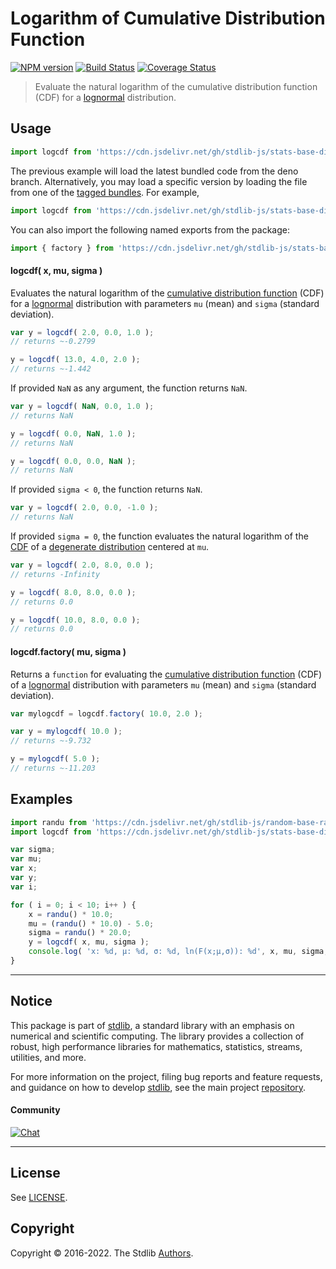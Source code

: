 <!--

@license Apache-2.0

Copyright (c) 2022 The Stdlib Authors.

Licensed under the Apache License, Version 2.0 (the "License");
you may not use this file except in compliance with the License.
You may obtain a copy of the License at

   http://www.apache.org/licenses/LICENSE-2.0

Unless required by applicable law or agreed to in writing, software
distributed under the License is distributed on an "AS IS" BASIS,
WITHOUT WARRANTIES OR CONDITIONS OF ANY KIND, either express or implied.
See the License for the specific language governing permissions and
limitations under the License.

-->

# Logarithm of Cumulative Distribution Function

[![NPM version][npm-image]][npm-url] [![Build Status][test-image]][test-url] [![Coverage Status][coverage-image]][coverage-url] <!-- [![dependencies][dependencies-image]][dependencies-url] -->

> Evaluate the natural logarithm of the cumulative distribution function (CDF) for a [lognormal][lognormal-distribution] distribution.

<section class="intro">

</section>

<!-- /.intro -->



<section class="usage">

## Usage

```javascript
import logcdf from 'https://cdn.jsdelivr.net/gh/stdlib-js/stats-base-dists-lognormal-logcdf@deno/mod.js';
```
The previous example will load the latest bundled code from the deno branch. Alternatively, you may load a specific version by loading the file from one of the [tagged bundles](https://github.com/stdlib-js/stats-base-dists-lognormal-logcdf/tags). For example,

```javascript
import logcdf from 'https://cdn.jsdelivr.net/gh/stdlib-js/stats-base-dists-lognormal-logcdf@v0.0.1-deno/mod.js';
```

You can also import the following named exports from the package:

```javascript
import { factory } from 'https://cdn.jsdelivr.net/gh/stdlib-js/stats-base-dists-lognormal-logcdf@deno/mod.js';
```

#### logcdf( x, mu, sigma )

Evaluates the natural logarithm of the [cumulative distribution function][cdf] (CDF) for a [lognormal][lognormal-distribution] distribution with parameters `mu` (mean) and `sigma` (standard deviation).

```javascript
var y = logcdf( 2.0, 0.0, 1.0 );
// returns ~-0.2799

y = logcdf( 13.0, 4.0, 2.0 );
// returns ~-1.442
```

If provided `NaN` as any argument, the function returns `NaN`.

```javascript
var y = logcdf( NaN, 0.0, 1.0 );
// returns NaN

y = logcdf( 0.0, NaN, 1.0 );
// returns NaN

y = logcdf( 0.0, 0.0, NaN );
// returns NaN
```

If provided `sigma < 0`, the function returns `NaN`.

```javascript
var y = logcdf( 2.0, 0.0, -1.0 );
// returns NaN
```

If provided `sigma = 0`, the function evaluates the natural logarithm of the [CDF][cdf] of a [degenerate distribution][degenerate-distribution] centered at `mu`.

```javascript
var y = logcdf( 2.0, 8.0, 0.0 );
// returns -Infinity

y = logcdf( 8.0, 8.0, 0.0 );
// returns 0.0

y = logcdf( 10.0, 8.0, 0.0 );
// returns 0.0
```

#### logcdf.factory( mu, sigma )

Returns a `function` for evaluating the [cumulative distribution function][cdf] (CDF) of a [lognormal][lognormal-distribution] distribution with parameters `mu` (mean) and `sigma` (standard deviation).

```javascript
var mylogcdf = logcdf.factory( 10.0, 2.0 );

var y = mylogcdf( 10.0 );
// returns ~-9.732

y = mylogcdf( 5.0 );
// returns ~-11.203
```

</section>

<!-- /.usage -->

<section class="examples">

## Examples

<!-- eslint no-undef: "error" -->

```javascript
import randu from 'https://cdn.jsdelivr.net/gh/stdlib-js/random-base-randu@deno/mod.js';
import logcdf from 'https://cdn.jsdelivr.net/gh/stdlib-js/stats-base-dists-lognormal-logcdf@deno/mod.js';

var sigma;
var mu;
var x;
var y;
var i;

for ( i = 0; i < 10; i++ ) {
    x = randu() * 10.0;
    mu = (randu() * 10.0) - 5.0;
    sigma = randu() * 20.0;
    y = logcdf( x, mu, sigma );
    console.log( 'x: %d, µ: %d, σ: %d, ln(F(x;µ,σ)): %d', x, mu, sigma, y );
}
```

</section>

<!-- /.examples -->

<!-- Section for related `stdlib` packages. Do not manually edit this section, as it is automatically populated. -->

<section class="related">

</section>

<!-- /.related -->

<!-- Section for all links. Make sure to keep an empty line after the `section` element and another before the `/section` close. -->


<section class="main-repo" >

* * *

## Notice

This package is part of [stdlib][stdlib], a standard library with an emphasis on numerical and scientific computing. The library provides a collection of robust, high performance libraries for mathematics, statistics, streams, utilities, and more.

For more information on the project, filing bug reports and feature requests, and guidance on how to develop [stdlib][stdlib], see the main project [repository][stdlib].

#### Community

[![Chat][chat-image]][chat-url]

---

## License

See [LICENSE][stdlib-license].


## Copyright

Copyright &copy; 2016-2022. The Stdlib [Authors][stdlib-authors].

</section>

<!-- /.stdlib -->

<!-- Section for all links. Make sure to keep an empty line after the `section` element and another before the `/section` close. -->

<section class="links">

[npm-image]: http://img.shields.io/npm/v/@stdlib/stats-base-dists-lognormal-logcdf.svg
[npm-url]: https://npmjs.org/package/@stdlib/stats-base-dists-lognormal-logcdf

[test-image]: https://github.com/stdlib-js/stats-base-dists-lognormal-logcdf/actions/workflows/test.yml/badge.svg?branch=v0.0.1
[test-url]: https://github.com/stdlib-js/stats-base-dists-lognormal-logcdf/actions/workflows/test.yml?query=branch:v0.0.1

[coverage-image]: https://img.shields.io/codecov/c/github/stdlib-js/stats-base-dists-lognormal-logcdf/main.svg
[coverage-url]: https://codecov.io/github/stdlib-js/stats-base-dists-lognormal-logcdf?branch=main

<!--

[dependencies-image]: https://img.shields.io/david/stdlib-js/stats-base-dists-lognormal-logcdf.svg
[dependencies-url]: https://david-dm.org/stdlib-js/stats-base-dists-lognormal-logcdf/main

-->

[chat-image]: https://img.shields.io/gitter/room/stdlib-js/stdlib.svg
[chat-url]: https://gitter.im/stdlib-js/stdlib/

[stdlib]: https://github.com/stdlib-js/stdlib

[stdlib-authors]: https://github.com/stdlib-js/stdlib/graphs/contributors

[umd]: https://github.com/umdjs/umd
[es-module]: https://developer.mozilla.org/en-US/docs/Web/JavaScript/Guide/Modules

[deno-url]: https://github.com/stdlib-js/stats-base-dists-lognormal-logcdf/tree/deno
[umd-url]: https://github.com/stdlib-js/stats-base-dists-lognormal-logcdf/tree/umd
[esm-url]: https://github.com/stdlib-js/stats-base-dists-lognormal-logcdf/tree/esm
[branches-url]: https://github.com/stdlib-js/stats-base-dists-lognormal-logcdf/blob/main/branches.md

[stdlib-license]: https://raw.githubusercontent.com/stdlib-js/stats-base-dists-lognormal-logcdf/main/LICENSE

[cdf]: https://en.wikipedia.org/wiki/Cumulative_distribution_function

[lognormal-distribution]: https://en.wikipedia.org/wiki/Log-normal_distribution

[degenerate-distribution]: https://en.wikipedia.org/wiki/Degenerate_distribution

</section>

<!-- /.links -->
